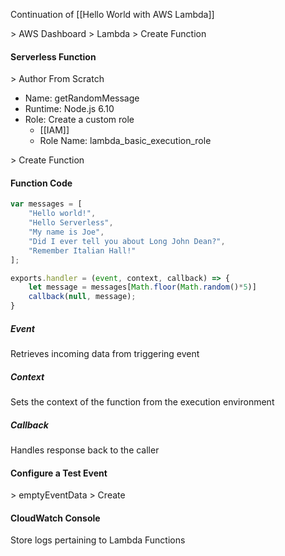 Continuation of [[Hello World with AWS Lambda]]

\> AWS Dashboard \> Lambda \> Create Function
#### Serverless Function
\> Author From Scratch
- Name:  getRandomMessage
- Runtime:  Node.js 6.10
- Role:  Create a custom role
	- [[IAM]] 
	- Role Name:  lambda_basic_execution_role

\> Create Function

#### Function Code
```js
var messages = [
	"Hello world!",
	"Hello Serverless",
	"My name is Joe",
	"Did I ever tell you about Long John Dean?",
	"Remember Italian Hall!"
];

exports.handler = (event, context, callback) => {
	let message = messages[Math.floor(Math.random()*5)]
	callback(null, message);
}
```

##### Event
Retrieves incoming data from triggering event
##### Context
Sets the context of the function from the execution environment
##### Callback
Handles response back to the caller

#### Configure a Test Event
\> emptyEventData \> Create

#### CloudWatch Console
Store logs pertaining to Lambda Functions